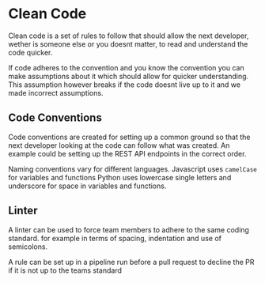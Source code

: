 # Clean Code
Clean code is a set of rules to follow that should allow the next developer, wether is someone else or you doesnt matter, to read and understand the code quicker.

If code adheres to the convention and you know the convention you can make assumptions about it which should allow for quicker understanding. This assumption however breaks if the code doesnt live up to it and we made incorrect assumptions.


## Code Conventions
Code conventions are created for setting up a common ground so that the next developer looking at the code can follow what was created.
An example could be setting up the REST API endpoints in the correct order. 

Naming conventions vary for different languages. 
Javascript uses ```camelCase``` for variables and functions
Python uses lowercase single letters and underscore for space in variables and functions.


## Linter

A linter can be used to force team members to adhere to the same coding standard.
for example in terms of spacing, indentation and use of semicolons.

A rule can be set up in a pipeline run before a pull request to decline the PR if it is not up to the teams standard 
